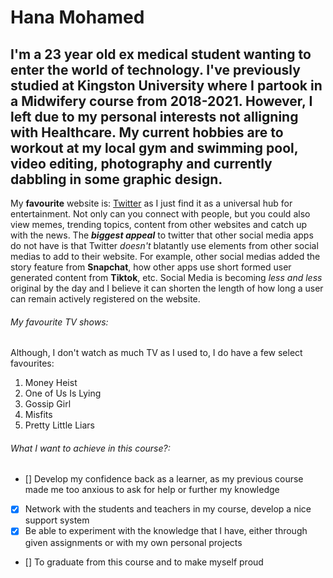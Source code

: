 # Hana Mohamed
## I'm a 23 year old ex medical student wanting to enter the world of technology. I've previously studied at Kingston University where I partook in a Midwifery course from 2018-2021. However, I left due to my personal interests not alligning with Healthcare. My current hobbies are to workout at my local gym and swimming pool, video editing, photography and currently dabbling in some graphic design. 

My **favourite** website is: [Twitter](https://twitter.com/) as I just find it as a universal hub for entertainment. Not only can you connect with people, but you could also view memes, trending topics, content from other websites and catch up with the news. The ***biggest appeal*** to twitter that other social media apps do not have is that Twitter *doesn't* blatantly use elements from other social medias to add to their website. For example, other social medias added the story feature from **Snapchat**, how other apps use short formed user generated content from **Tiktok**, etc. Social Media is becoming *less and less* original by the day and I believe it can shorten the length of how long a user can remain actively registered on the website.

###### My favourite TV shows:
Although, I don't watch as much TV as I used to, I do have a few select favourites:

1. Money Heist
2. One of Us Is Lying
3. Gossip Girl
4. Misfits
5. Pretty Little Liars

###### What I want to achieve in this course?:
- [] Develop my confidence back as a learner, as my previous course made me too anxious to ask for help or further my knowledge
- [x] Network with the students and teachers in my course, develop a nice support system
- [x] Be able to experiment with the knowledge that I have, either through given assignments or with my own personal projects
- [] To graduate from this course and to make myself proud